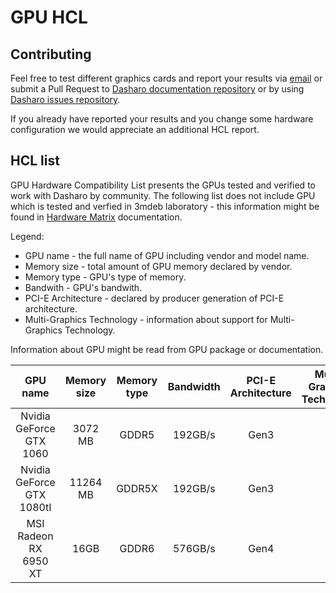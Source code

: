 # GPU HCL

## Contributing

Feel free to test different graphics cards and report your results via
[email](mailto:contact@dasharo.com) or submit a Pull Request to
[Dasharo documentation repository](https://github.com/Dasharo/docs) or by using
[Dasharo issues repository](https://github.com/Dasharo/dasharo-issues/issues).

If you already have reported your results and you change some hardware
configuration we would appreciate an additional HCL report.

## HCL list

GPU Hardware Compatibility List presents the GPUs tested and verified
to work with Dasharo by community. The following list does not include GPU
which is tested and verfied in 3mdeb laboratory - this information might be
found in [Hardware Matrix](hardware-matrix.md) documentation.

Legend:
* GPU name - the full name of GPU including vendor and model name.
* Memory size - total amount of GPU memory declared by vendor.
* Memory type - GPU's type of memory.
* Bandwith - GPU's bandwith.
* PCI-E Architecture - declared by producer generation of PCI-E architecture.
* Multi-Graphics Technology - information about support for Multi-Graphics
  Technology.

Information about GPU might be read from GPU package or documentation.

| GPU name         | Memory size | Memory type | Bandwidth | PCI-E Architecture | Multi-Graphics Technology | Results                |
|:----------------:|:-----------:|:-----------:|:---------:|:------------------:|:-------------------------:|:----------------------:|
| Nvidia GeForce GTX 1060 | 3072 MB | GDDR5 | 192GB/s      | Gen3               | 1                            | [Qubes HCL reports][1] |
| Nvidia GeForce GTX 1080tI | 11264 MB | GDDR5X | 192GB/s  | Gen3               | 1                            | [Qubes HCL reports][2] |
| MSI Radeon RX 6950 XT | 16GB | GDDR6 | 576GB/s           | Gen4               | 1                            |  |

[1]: https://forum.qubes-os.org/t/msi-pro-z690-a-wifi-ddr4-with-alder-lake-12900k/11490/6
[2]: https://www.qubes-os.org/hcl/#msi_ms-7d25_i7-12700k_alder-lake_integrated-graphics-uhd-770-geforce-gtx-1080-ti
